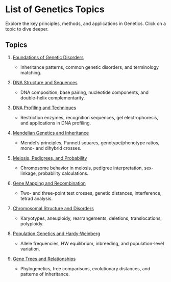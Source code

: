 # List of Genetics Topics

Explore the key principles, methods, and applications in Genetics. Click on a topic to dive deeper.

## Topics

1. [Foundations of Genetic Disorders](topic01/index.md)
    - Inheritance patterns, common genetic disorders, and terminology matching.

2. [DNA Structure and Sequences](topic02/index.md)
    - DNA composition, base pairing, nucleotide components, and double-helix complementarity.

3. [DNA Profiling and Techniques](topic03/index.md)
    - Restriction enzymes, recognition sequences, gel electrophoresis, and applications in DNA profiling.

4. [Mendelian Genetics and Inheritance](topic04/index.md)
    - Mendel’s principles, Punnett squares, genotype/phenotype ratios, mono- and dihybrid crosses.

5. [Meiosis, Pedigrees, and Probability](topic05/index.md)
    - Chromosome behavior in meiosis, pedigree interpretation, sex-linkage, probability calculations.

6. [Gene Mapping and Recombination](topic06/index.md)
    - Two- and three-point test crosses, genetic distances, interference, tetrad analysis.

7. [Chromosomal Structure and Disorders](topic07/index.md)
    - Karyotypes, aneuploidy, rearrangements, deletions, translocations, polyploidy.

8. [Population Genetics and Hardy-Weinberg](topic08/index.md)
    - Allele frequencies, HW equilibrium, inbreeding, and population-level variation.

9. [Gene Trees and Relationships](topic09/index.md)
    - Phylogenetics, tree comparisons, evolutionary distances, and patterns of inheritance.
